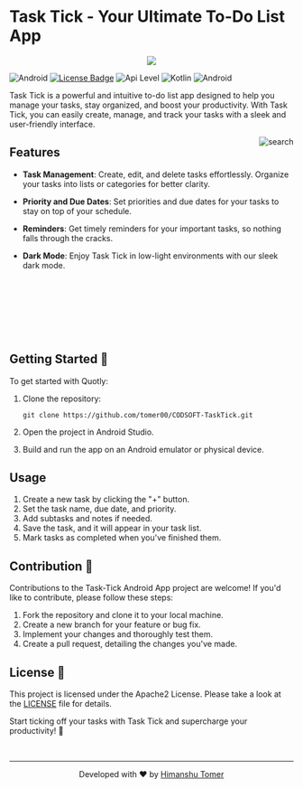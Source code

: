 # Task Tick - Your Ultimate To-Do List App

<div align="center">
  <img src="https://github.com/hindu744/readme_test/assets/112962567/58be85f0-ae65-4d66-b37d-c86d9b4d0534"/>
</div>

![Android](https://img.shields.io/badge/Android-3DDC84?&logo=android&logoColor=white&style=for-the-badge)
[![License Badge](https://img.shields.io/badge/license-Apache%202.0-blue?style=for-the-badge)](https://github.com/tomer00/Anganwadi-Helper/blob/master/LICENSE)
![Api Level](https://img.shields.io/badge/Min%20API%20Level-26-important?style=for-the-badge)
![Kotlin](https://img.shields.io/badge/Kotlin-0095D5?&logo=kotlin&logoColor=white&style=for-the-badge)
![Android](https://img.shields.io/badge/MVVM-3DDC84?&style=for-the-badge)

Task Tick is a powerful and intuitive to-do list app designed to help you manage your tasks, stay organized, and boost your productivity. With Task Tick, you can easily create, manage, and track your tasks with a sleek and user-friendly interface.

<div>
  <img align="right" src="https://github.com/hindu744/readme_test/assets/112962567/45790531-1232-4d4a-9880-c2ec3825dc04" alt="search"/>
</div>

## Features


- **Task Management**: Create, edit, and delete tasks effortlessly. Organize your tasks into lists or categories for better clarity.

- **Priority and Due Dates**: Set priorities and due dates for your tasks to stay on top of your schedule.

- **Reminders**: Get timely reminders for your important tasks, so nothing falls through the cracks.

- **Dark Mode**: Enjoy Task Tick in low-light environments with our sleek dark mode.


<br/>
<br/>
<br/>
<br/>
<br/>
<br/>

## Getting Started 🚀

To get started with Quotly:

1. Clone the repository:

   ```
   git clone https://github.com/tomer00/CODSOFT-TaskTick.git
   ```

2. Open the project in Android Studio.

3. Build and run the app on an Android emulator or physical device.

## Usage

1. Create a new task by clicking the "+" button.
2. Set the task name, due date, and priority.
3. Add subtasks and notes if needed.
4. Save the task, and it will appear in your task list.
5. Mark tasks as completed when you've finished them.

## Contribution 👋

Contributions to the Task-Tick Android App project are welcome! If you'd like to contribute, please follow these steps:

1. Fork the repository and clone it to your local machine.
2. Create a new branch for your feature or bug fix.
3. Implement your changes and thoroughly test them.
4. Create a pull request, detailing the changes you've made.



## License 📃

This project is licensed under the Apache2 License. Please take a look at the [LICENSE](LICENSE) file for details.

Start ticking off your tasks with Task Tick and supercharge your productivity! 🚀

<br/>

---

<div align="center">Developed with ❤️ by <a href="https://linkedin.com/in/tomer00" target="_blank">Himanshu Tomer</a></div>
